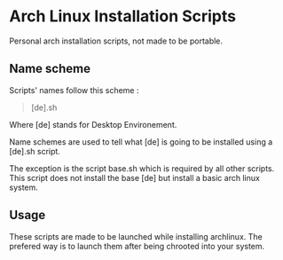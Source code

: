 # Arch Linux Installation Scripts
Personal arch installation scripts, not made to be portable.

## Name scheme
Scripts' names follow this scheme :
> [de].sh

Where [de] stands for Desktop Environement.

Name schemes are used to tell what [de] is going to be installed
using a [de].sh script.

The exception is the script base.sh which is required by all other scripts. This script does not install the base [de] but install a basic arch linux system.

## Usage
These scripts are made to be launched while installing archlinux.
The prefered way is to launch them after being chrooted into your system.
